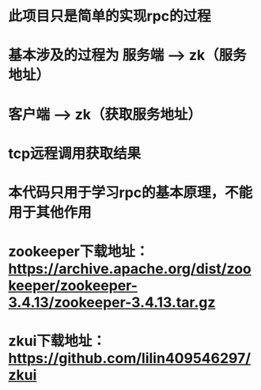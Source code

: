 # 此项目只是简单的实现rpc的过程
# 基本涉及的过程为 服务端 ——> zk（服务地址）
#                客户端 ——> zk（获取服务地址）
#                tcp远程调用获取结果
# 本代码只用于学习rpc的基本原理，不能用于其他作用
# zookeeper下载地址：https://archive.apache.org/dist/zookeeper/zookeeper-3.4.13/zookeeper-3.4.13.tar.gz
# zkui下载地址：https://github.com/lilin409546297/zkui
